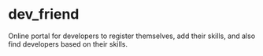# dev_friend
Online portal for developers to register themselves, add their skills, and also find developers based on their skills.
